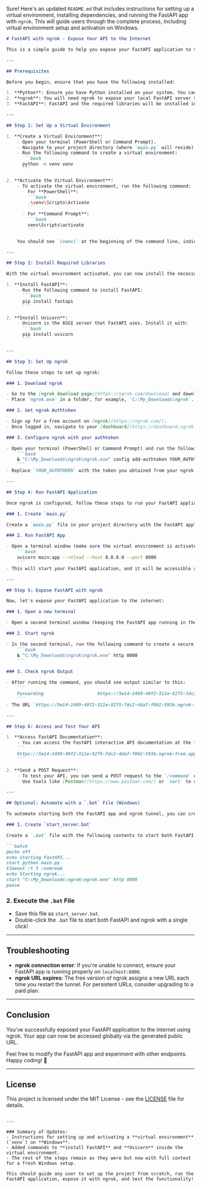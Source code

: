 Sure! Here's an updated `README.md` that includes instructions for setting up a virtual environment, installing dependencies, and running the FastAPI app with `ngrok`. This will guide users through the complete process, including virtual environment setup and activation on Windows.

````markdown
# FastAPI with ngrok - Expose Your API to the Internet

This is a simple guide to help you expose your FastAPI application to the internet using ngrok. This allows you to access your FastAPI app from anywhere in the world.

---

## Prerequisites

Before you begin, ensure that you have the following installed:

1. **Python**: Ensure you have Python installed on your system. You can download it from [python.org](https://www.python.org/downloads/).
2. **ngrok**: You will need ngrok to expose your local FastAPI server to the internet. Download ngrok from [ngrok.com](https://ngrok.com/download).
3. **FastAPI**: FastAPI and the required libraries will be installed in a virtual environment.

---

## Step 1: Set Up a Virtual Environment

1. **Create a Virtual Environment**:
    - Open your terminal (PowerShell or Command Prompt).
    - Navigate to your project directory (where `main.py` will reside).
    - Run the following command to create a virtual environment:
      ```bash
      python -m venv venv
      ```

2. **Activate the Virtual Environment**:
    - To activate the virtual environment, run the following command:
      - For **PowerShell**:
        ```bash
        .\venv\Scripts\Activate
        ```
      - For **Command Prompt**:
        ```bash
        venv\Scripts\activate
        ```

    You should see `(venv)` at the beginning of the command line, indicating the virtual environment is activated.

---

## Step 2: Install Required Libraries

With the virtual environment activated, you can now install the necessary libraries:

1. **Install FastAPI**:
    - Run the following command to install FastAPI:
      ```bash
      pip install fastapi
      ```

2. **Install Uvicorn**:
    - Uvicorn is the ASGI server that FastAPI uses. Install it with:
      ```bash
      pip install uvicorn
      ```

---

## Step 3: Set Up ngrok

Follow these steps to set up ngrok:

### 1. Download ngrok

- Go to the [ngrok download page](https://ngrok.com/download) and download the executable for your operating system.
- Place `ngrok.exe` in a folder, for example, `C:\My_Downloads\ngrok`.

### 2. Get ngrok Authtoken

- Sign up for a free account on [ngrok](https://ngrok.com/).
- Once logged in, navigate to your [dashboard](https://dashboard.ngrok.com/get-started/setup) to find your authtoken.

### 3. Configure ngrok with your authtoken

- Open your terminal (PowerShell or Command Prompt) and run the following command to add your authtoken:
    ```bash
    & "C:\My_Downloads\ngrok\ngrok.exe" config add-authtoken YOUR_AUTHTOKEN
    ```
- Replace `YOUR_AUTHTOKEN` with the token you obtained from your ngrok dashboard.

---

## Step 4: Run FastAPI Application

Once ngrok is configured, follow these steps to run your FastAPI application:

### 1. Create `main.py`

Create a `main.py` file in your project directory with the FastAPI application logic. This file will handle your API's endpoints and responses.

### 2. Run FastAPI App

- Open a terminal window (make sure the virtual environment is activated), navigate to the directory containing `main.py`, and run the following command to start the FastAPI app:
    ```bash
    uvicorn main:app --reload --host 0.0.0.0 --port 8000
    ```
- This will start your FastAPI application, and it will be accessible at `http://localhost:8000`.

---

## Step 5: Expose FastAPI with ngrok

Now, let's expose your FastAPI application to the internet:

### 1. Open a new terminal

- Open a second terminal window (keeping the FastAPI app running in the first terminal).

### 2. Start ngrok

- In the second terminal, run the following command to create a secure tunnel to your FastAPI app running on port `8000`:
    ```bash
    & "C:\My_Downloads\ngrok\ngrok.exe" http 8000
    ```

### 3. Check ngrok Output

- After running the command, you should see output similar to this:
    ```
    Forwarding                    https://5e14-2409-40f2-311e-8275-7dc2-4da7-f002-593b.ngrok-free.app -> http://localhost:8000
    ```
- The URL `https://5e14-2409-40f2-311e-8275-7dc2-4da7-f002-593b.ngrok-free.app` is your **public API endpoint** that can be accessed from anywhere.

---

## Step 6: Access and Test Your API

1. **Access FastAPI Documentation**:
    - You can access the FastAPI interactive API documentation at the following URL:
    ```
    https://5e14-2409-40f2-311e-8275-7dc2-4da7-f002-593b.ngrok-free.app/docs
    ```

2. **Send a POST Request**:
    - To test your API, you can send a POST request to the `/command` endpoint (or any other endpoint you defined).
    - Use tools like [Postman](https://www.postman.com/) or `curl` to send a request.

---

## Optional: Automate with a `.bat` File (Windows)

To automate starting both the FastAPI app and ngrok tunnel, you can create a `.bat` file:

### 1. Create `start_server.bat`

Create a `.bat` file with the following contents to start both FastAPI and ngrok:

```batch
@echo off
echo Starting FastAPI...
start python main.py
timeout /t 5 /nobreak
echo Starting ngrok...
start "C:\My_Downloads\ngrok\ngrok.exe" http 8000
pause
````

### 2. Execute the `.bat` File

* Save this file as `start_server.bat`.
* Double-click the `.bat` file to start both FastAPI and ngrok with a single click!

---

## Troubleshooting

* **ngrok connection error**: If you're unable to connect, ensure your FastAPI app is running properly on `localhost:8000`.
* **ngrok URL expires**: The free version of ngrok assigns a new URL each time you restart the tunnel. For persistent URLs, consider upgrading to a paid plan.

---

## Conclusion

You’ve successfully exposed your FastAPI application to the internet using ngrok. Your app can now be accessed globally via the generated public URL.

Feel free to modify the FastAPI app and experiment with other endpoints. Happy coding! 🚀

---

## License

This project is licensed under the MIT License - see the [LICENSE](LICENSE) file for details.

```

---

### Summary of Updates:
- Instructions for setting up and activating a **virtual environment** (`venv`) on **Windows**.
- Added commands to **install FastAPI** and **Uvicorn** inside the virtual environment.
- The rest of the steps remain as they were but now with full context for a fresh Windows setup.

This should guide any user to set up the project from scratch, run the FastAPI application, expose it with ngrok, and test the functionality!
```
